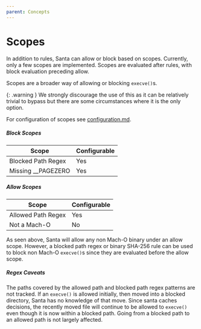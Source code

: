 ```yaml
---
parent: Concepts
---
```


# Scopes

In addition to rules, Santa can allow or block based on scopes. Currently, only
a few scopes are implemented. Scopes are evaluated after rules, with block
evaluation preceding allow.

Scopes are a broader way of allowing or blocking `execve()`s.

{: .warning }
We strongly discourage the use of this as it can be relatively trivial to bypass but there are some circumstances where it is the only option.

For configuration of scopes see
[configuration.md](../deployment/configuration.md).

##### Block Scopes

Scope              | Configurable
------------------ | ------------
Blocked Path Regex | Yes
Missing __PAGEZERO | Yes

##### Allow Scopes

Scope              | Configurable
------------------ | ------------
Allowed Path Regex | Yes
Not a Mach-O       | No

As seen above, Santa will allow any non Mach-O binary under an allow scope.
However, a blocked path regex or binary SHA-256 rule can be used to block non
Mach-O `execve()`s since they are evaluated before the allow scope.

##### Regex Caveats

The paths covered by the allowed path and blocked path regex patterns are not
tracked. If an `execve()` is allowed initially, then moved into a blocked
directory, Santa has no knowledge of that move. Since santa caches decisions,
the recently moved file will continue to be allowed to `execve()` even though
it is now within a blocked path. Going from a blocked path to an allowed path
is not largely affected.
